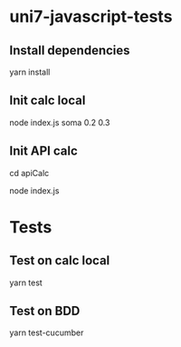 # uni7-javascript-tests


## Install dependencies
yarn install

## Init calc local
node index.js soma 0.2 0.3

## Init API calc 
cd apiCalc

node index.js

# Tests

## Test on calc local
yarn test

## Test on BDD
yarn test-cucumber
